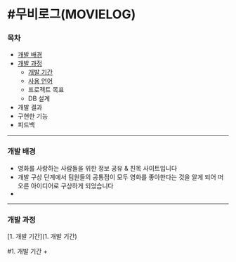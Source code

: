 # #무비로그(MOVIELOG)


<h3>목차</h3>


+ [개발 배경](#개발-배경)
+ [개발 과정](#개발-과정)
  + [개발 기간](#개발-기간)
  + [사용 언어](#사용-언어)
  + 프로젝트 목표
  + DB 설계
+ 개발 결과
 + 구현한 기능
 + 피드백

 * * *
<h3>개발 배경</h3>

+ 영화를 사랑하는 사람들을 위한 정보 공유 & 친목 사이트입니다
+ 개발 구상 단계에서 팀원들의 공통점이 모두 영화를 좋아한다는 것을 알게 되어 떠오른 아이디어로 구상하게 되었습니다
+

 * * *
<h3>개발 과정</h3>

[1. 개발 기간](1. 개발 기간)

#1. 개발 기간
+









